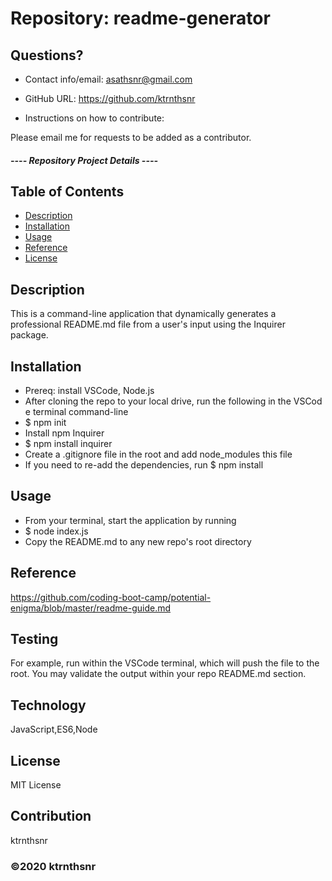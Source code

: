 ﻿# Repository: readme-generator

## Questions?

* Contact info/email: asathsnr@gmail.com
* GitHub URL: https://github.com/ktrnthsnr

* Instructions on how to contribute:

Please email me for requests to be added as a contributor.
    
##### ---- Repository Project Details ----  

## Table of Contents
* [Description](#description)
* [Installation](#installation)
* [Usage](#usage)
* [Reference](#reference)
* [License](#license)

## Description
This is a command-line application that dynamically generates a professional README.md file from a user's input using the Inquirer package.

## Installation
- Prereq: install VSCode, Node.js
- After cloning the repo to your local drive, run the following in the VSCode terminal command-line
- $ npm init
- Install npm Inquirer
- $ npm install inquirer
- Create a .gitignore file in the root and add node_modules this file
- If you need to re-add the dependencies, run $ npm install

## Usage
* From your terminal, start the application by running 
* $ node index.js
* Copy the README.md to any new repo's root directory

## Reference
https://github.com/coding-boot-camp/potential-enigma/blob/master/readme-guide.md

## Testing
For example, run within the VSCode terminal, which will push the file to the root. You may validate the output within your repo README.md section.

## Technology
JavaScript,ES6,Node

## License
MIT License


## Contribution
ktrnthsnr

### ©️2020 ktrnthsnr
